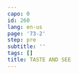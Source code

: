```yaml
---
capo: 0
id: 260
lang: en-us
page: '73-2'
step: pre
subtitle: ''
tags: []
title: TASTE AND SEE
---
```

